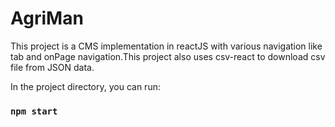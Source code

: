 # AgriMan

This project is a CMS implementation in reactJS with various navigation like tab and onPage navigation.This project also uses csv-react to download csv file from JSON data.

In the project directory, you can run:

### `npm start`
